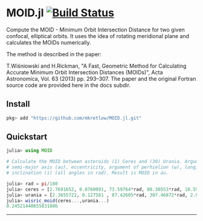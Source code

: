 # MOID.jl [![Build Status](https://travis-ci.org/mkretlow/MOID.jl.svg?branch=master)](https://travis-ci.org/mkretlow/MOID.jl)
Compute the MOID - Minimum Orbit Intersection Distance for two given confocal, elliptical orbits.
It uses the idea of rotating meridional plane and calculates the MOIDs numerically.

The method is described in the paper:

T.Wiśniowski and H.Rickman, "A Fast, Geometric Method for Calculating Accurate Minimum Orbit Intersection Distances (MOIDs)", Acta Astronomica, Vol. 63 (2013) pp. 293–307. The paper and the original Fortran source code are provided here in the docs subdir.


## Install

```julia
pkg> add "https://github.com/mkretlow/MOID.jl.git"
```

## Quickstart
```julia
julia> using MOID

# Calculate the MOID between asteroids (1) Ceres and (30) Urania. Argument values are: 
# semi-major axis (au), eccentricity, argument of perhielion (ω), longitude of ascending node (Ω),
# inclination (i) (all angles in rad). Result is MOID in au.

julia> rad = pi/180
julia> ceres = [2.7691652, 0.0760091, 73.59764*rad, 80.30553*rad, 10.59407*rad]
julia> urania = [2.3655722, 0.127581 , 87.42605*rad, 307.46872*rad, 2.09575*rad]
julia> wisric_moid(ceres...,urania...)
0.24521440655831886
```

---
